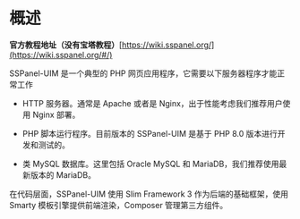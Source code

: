 # 概述

**官方教程地址（没有宝塔教程）**[https://wiki.sspanel.org/](https://wiki.sspanel.org/#/)

SSPanel-UIM 是一个典型的 PHP 网页应用程序，它需要以下服务器程序才能正常工作

- HTTP 服务器。通常是 Apache 或者是 Nginx，出于性能考虑我们推荐用户使用 Nginx 部署。
- PHP 脚本运行程序。目前版本的 SSPanel-UIM 是基于 PHP 8.0 版本进行开发和测试的。

- 类 MySQL 数据库。这里包括 Oracle MySQL 和 MariaDB，我们推荐使用最新版本的 MariaDB。

在代码层面，SSPanel-UIM 使用 Slim Framework 3 作为后端的基础框架，使用 Smarty 模板引擎提供前端渲染，Composer 管理第三方组件。 


